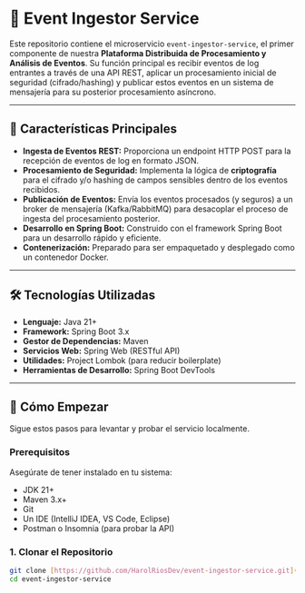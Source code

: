 # 🚀 Event Ingestor Service

Este repositorio contiene el microservicio `event-ingestor-service`, el primer componente de nuestra **Plataforma Distribuida de Procesamiento y Análisis de Eventos**. Su función principal es recibir eventos de log entrantes a través de una API REST, aplicar un procesamiento inicial de seguridad (cifrado/hashing) y publicar estos eventos en un sistema de mensajería para su posterior procesamiento asíncrono.

---

## 🌟 Características Principales

* **Ingesta de Eventos REST:** Proporciona un endpoint HTTP POST para la recepción de eventos de log en formato JSON.
* **Procesamiento de Seguridad:** Implementa la lógica de **criptografía** para el cifrado y/o hashing de campos sensibles dentro de los eventos recibidos.
* **Publicación de Eventos:** Envía los eventos procesados (y seguros) a un broker de mensajería (Kafka/RabbitMQ) para desacoplar el proceso de ingesta del procesamiento posterior.
* **Desarrollo en Spring Boot:** Construido con el framework Spring Boot para un desarrollo rápido y eficiente.
* **Contenerización:** Preparado para ser empaquetado y desplegado como un contenedor Docker.

---

## 🛠️ Tecnologías Utilizadas

* **Lenguaje:** Java 21+
* **Framework:** Spring Boot 3.x
* **Gestor de Dependencias:** Maven
* **Servicios Web:** Spring Web (RESTful API)
* **Utilidades:** Project Lombok (para reducir boilerplate)
* **Herramientas de Desarrollo:** Spring Boot DevTools

---

## 🚀 Cómo Empezar

Sigue estos pasos para levantar y probar el servicio localmente.

### Prerequisitos

Asegúrate de tener instalado en tu sistema:

* JDK 21+
* Maven 3.x+
* Git
* Un IDE (IntelliJ IDEA, VS Code, Eclipse)
* Postman o Insomnia (para probar la API)

### 1. Clonar el Repositorio

```bash
git clone [https://github.com/HarolRiosDev/event-ingestor-service.git](https://github.com/HarolRiosDev/event-ingestor-service.git)
cd event-ingestor-service
